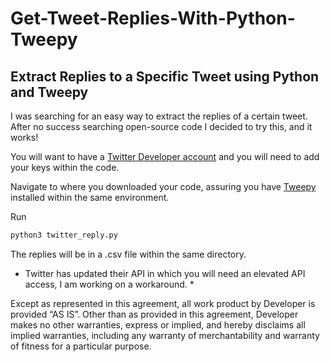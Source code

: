 # Get-Tweet-Replies-With-Python-Tweepy
## Extract Replies to a Specific Tweet using Python and Tweepy

I was searching for an easy way to extract the replies of a certain tweet. After no success searching open-source code I decided to try this, and it works!

You will want to have a [Twitter Developer account](https://developer.twitter.com/) and you will need to add your keys within the code. 

Navigate to where you downloaded your code, assuring you have [Tweepy](https://www.tweepy.org/) installed within the same environment. 

Run

```python
python3 twitter_reply.py
```
The replies will be in a .csv file within the same directory. 

* Twitter has updated their API in which you will need an elevated API access, I am working on a workaround. *

Except as represented in this agreement, all work product by Developer is provided ​“AS IS”. Other than as provided in this agreement, Developer makes no other warranties, express or implied, and hereby disclaims all implied warranties, including any warranty of merchantability and warranty of fitness for a particular purpose.

